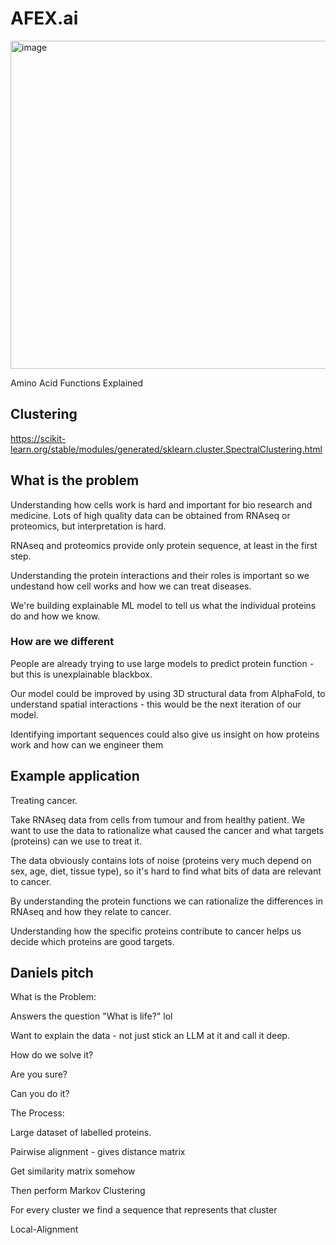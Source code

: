 # AFEX.ai

<img width="525" alt="image" src="https://github.com/dvlasits/AFEX.ai/assets/11242884/0a9f6b39-3e22-4958-9b8f-9ad54fef6d75">

Amino Acid Functions Explained


## Clustering
https://scikit-learn.org/stable/modules/generated/sklearn.cluster.SpectralClustering.html

## What is the problem
Understanding how cells work is hard and important for bio research and medicine. Lots of high quality data can be obtained from RNAseq or proteomics, but interpretation is hard.

RNAseq and proteomics provide only protein sequence, at least in the first step.

Understanding the protein interactions and their roles is important so we undestand how cell works and how we can treat diseases.

We're building explainable ML model to tell us what the individual proteins do and how we know.

### How are we different
People are already trying to use large models to predict protein function - but this is unexplainable blackbox.

Our model could be improved by using 3D structural data from AlphaFold, to understand spatial interactions - this would be the next iteration of our model.

Identifying important sequences could also give us insight on how proteins work and how can we engineer them

## Example application
Treating cancer.

Take RNAseq data from cells from tumour and from healthy patient. We want to use the data to rationalize what caused the cancer and what targets (proteins) can we use to treat it.

The data obviously contains lots of noise (proteins very much depend on sex, age, diet, tissue type), so it's hard to find what bits of data are relevant to cancer.

By understanding the protein functions we can rationalize the differences in RNAseq and how they relate to cancer.

Understanding how the specific proteins contribute to cancer helps us decide which proteins are good targets.

## Daniels pitch


What is the Problem:

Answers the question "What is life?" lol

Want to explain the data - not just stick an LLM at it and call it deep.

How do we solve it?


Are you sure?


Can you do it?



The Process:

Large dataset of labelled proteins.

Pairwise alignment - gives distance matrix

Get similarity matrix somehow

Then perform Markov Clustering

For every cluster we find a sequence that represents that cluster

Local-Alignment
